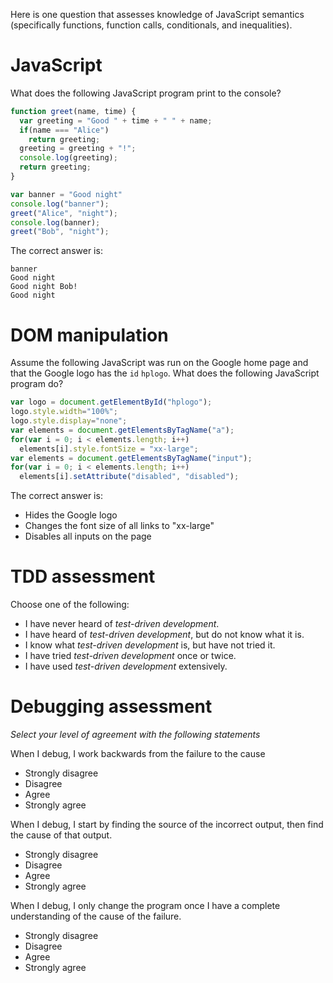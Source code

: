 Here is one question that assesses knowledge of JavaScript semantics (specifically functions, function calls, conditionals, and inequalities).

# JavaScript
What does the following JavaScript program print to the console?

```javascript
function greet(name, time) {
  var greeting = "Good " + time + " " + name;
  if(name === "Alice")
    return greeting;
  greeting = greeting + "!";
  console.log(greeting);
  return greeting;
}

var banner = "Good night"
console.log("banner");
greet("Alice", "night");
console.log(banner);
greet("Bob", "night");
```

The correct answer is:

```
banner
Good night
Good night Bob!
Good night
```

# DOM manipulation

Assume the following JavaScript was run on the Google home page and that the Google logo has the `id` `hplogo`. What does the following JavaScript program do?

```javascript
var logo = document.getElementById("hplogo");
logo.style.width="100%";
logo.style.display="none";
var elements = document.getElementsByTagName("a");
for(var i = 0; i < elements.length; i++)
  elements[i].style.fontSize = "xx-large";
var elements = document.getElementsByTagName("input");
for(var i = 0; i < elements.length; i++)
  elements[i].setAttribute("disabled", "disabled");
```

The correct answer is:

* Hides the Google logo
* Changes the font size of all links to "xx-large"
* Disables all inputs on the page

# TDD assessment

Choose one of the following:

* I have never heard of _test-driven development_.
* I have heard of _test-driven development_, but do not know what it is.
* I know what _test-driven development_ is, but have not tried it.
* I have tried _test-driven development_ once or twice.
* I have used _test-driven development_ extensively.

# Debugging assessment

_Select your level of agreement with the following statements_

When I debug, I work backwards from the failure to the cause
* Strongly disagree
* Disagree
* Agree
* Strongly agree

When I debug, I start by finding the source of the incorrect output, then find the cause of that output.
* Strongly disagree
* Disagree
* Agree
* Strongly agree

When I debug, I only change the program once I have a complete understanding of the cause of the failure.
* Strongly disagree
* Disagree
* Agree
* Strongly agree
